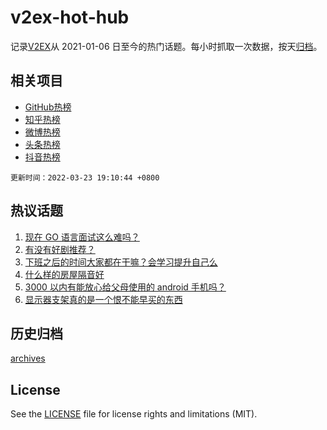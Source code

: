 # v2ex-hot-hub

 记录[V2EX](https://www.v2ex.com/)从 2021-01-06 日至今的热门话题。每小时抓取一次数据，按天[归档](archives)。
 
 ## 相关项目

- [GitHub热榜](https://github.com/lonnyzhang423/github-hot-hub)
- [知乎热榜](https://github.com/lonnyzhang423/zhihu-hot-hub)
- [微博热榜](https://github.com/lonnyzhang423/weibo-hot-hub)
- [头条热榜](https://github.com/lonnyzhang423/toutiao-hot-hub)
- [抖音热榜](https://github.com/lonnyzhang423/douyin-hot-hub)


 `更新时间：2022-03-23 19:10:44 +0800`

## 热议话题

1. [现在 GO 语言面试这么难吗？](https://www.v2ex.com/t/842175)
1. [有没有好剧推荐？](https://www.v2ex.com/t/842179)
1. [下班之后的时间大家都在干嘛？会学习提升自己么](https://www.v2ex.com/t/842201)
1. [什么样的房屋隔音好](https://www.v2ex.com/t/842253)
1. [3000 以内有能放心给父母使用的 android 手机吗？](https://www.v2ex.com/t/842235)
1. [显示器支架真的是一个恨不能早买的东西](https://www.v2ex.com/t/842220)

## 历史归档

[archives](archives)

## License

See the [LICENSE](LICENSE) file for license rights and limitations (MIT).
